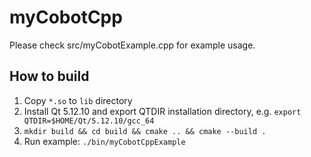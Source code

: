 # myCobotCpp

Please check src/myCobotExample.cpp for example usage.

## How to build

1. Copy `*.so` to `lib` directory
2. Install Qt 5.12.10 and export QTDIR installation directory, e.g.
      `export QTDIR=$HOME/Qt/5.12.10/gcc_64`
3. `mkdir build && cd build && cmake .. && cmake --build .`
4. Run example: `./bin/myCobotCppExample`
